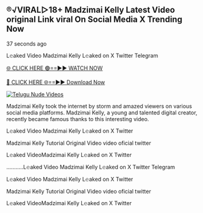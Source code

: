 ## ®️√VIRAL▷18+ Madzimai Kelly Latest Video original Link viral On Social Media X Trending Now



37 seconds ago

L𝚎aked Video Madzimai Kelly L𝚎aked on X Twitter Telegram

[🌐 CLICK HERE 🟢==►► WATCH NOW](https://azvirallink.blogspot.com/2025/01/viral-video-new-year-2025.html)

[🔴 CLICK HERE 🌐==►► Download Now](https://azvirallink.blogspot.com/2025/01/viral-video-new-year-2025.html)

[![Telugu Nude Videos](https://i.imgur.com/6ooyjBv.gif)](https://azvirallink.blogspot.com/2025/01/viral-video-new-year-2025.html)

Madzimai Kelly took the internet by storm and amazed viewers on various social media platforms. Madzimai Kelly, a young and talented digital creator, recently became famous thanks to this interesting video.

L𝚎aked Video Madzimai Kelly L𝚎aked on X Twitter

Madzimai Kelly Tutorial Original Video video oficial twitter

L𝚎aked VideoMadzimai Kelly L𝚎aked on X Twitter

...........L𝚎aked Video Madzimai Kelly L𝚎aked on X Twitter Telegram

L𝚎aked Video Madzimai Kelly L𝚎aked on X Twitter

Madzimai Kelly Tutorial Original Video video oficial twitter

L𝚎aked VideoMadzimai Kelly L𝚎aked on X Twitter